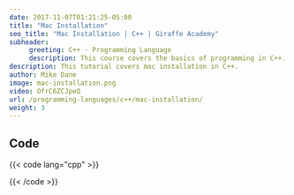 ```yaml
---
date: 2017-11-07T01:21:25-05:00
title: "Mac Installation"
seo_title: "Mac Installation | C++ | Giraffe Academy"
subheader:
     greeting: C++ - Programming Language
     description: This course covers the basics of programming in C++. Work your way through the videos and we'll teach you everything you need to know to start your programming journey!
description: This tutorial covers mac installation in C++.
author: Mike Dane
image: mac-installation.png
video: OfrC6ZCJpeQ
url: /programming-languages/c++/mac-installation/
weight: 3
---
```


## Code

{{< code lang="cpp" >}}

{{< /code >}}